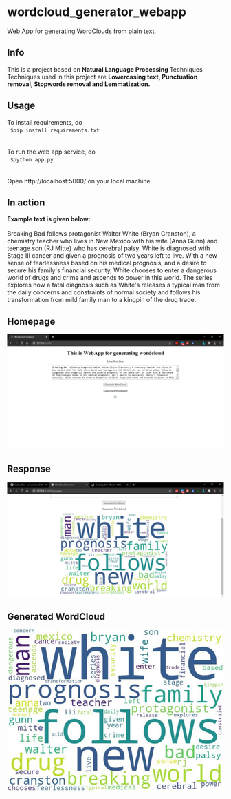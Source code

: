 # wordcloud_generator_webapp
Web App for generating WordClouds from plain text.
## Info
This is a project based on <b> Natural Language Processing </b>Techniques<br>
Techniques used in this project are <b>Lowercasing text, Punctuation removal, Stopwords removal and Lemmatization.</b>
## Usage
To install requirements, do<br>
<code>
  $pip install requirements.txt
</code><br><br>
To run the web app service, do<br>
<code>
  $python app.py
</code><br><br>
Open http://localhost:5000/ on your local machine.
## In action
<b>Example text is given below:</b><br><br> Breaking Bad follows protagonist Walter White (Bryan Cranston), a chemistry teacher who lives in New Mexico with his wife (Anna Gunn) and teenage son (RJ Mitte) who has cerebral palsy. White is diagnosed with Stage III cancer and given a prognosis of two years left to live. With a new sense of fearlessness based on his medical prognosis, and a desire to secure his family's financial security, White chooses to enter a dangerous world of drugs and crime and ascends to power in this world. The series explores how a fatal diagnosis such as White's releases a typical man from the daily concerns and constraints of normal society and follows his transformation from mild family man to a kingpin of the drug trade.
## Homepage
![](https://github.com/sonwanesuresh95/wordcloud_generator_webapp/blob/master/generated_wc.png "homepage")
## Response
![](https://github.com/sonwanesuresh95/wordcloud_generator_webapp/blob/master/Wordcloud%20Generator.png "wordcloud")
## Generated WordCloud
<p align="center">
<img src="https://github.com/sonwanesuresh95/wordcloud_generator_webapp/blob/master/449194.jpg" align="center">
</p>
